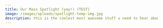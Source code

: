 ```yaml
---
title: Our Main Spotlight (yay!) (TEST)
image: /images/uploads/spotlight-temp-img.jpg
description: this is the coolest most awesome stuff u need to hear about!!
---
```

